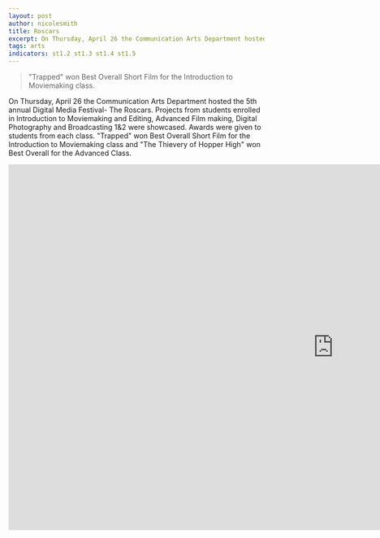 ```yaml
---
layout: post
author: nicolesmith
title: Roscars
excerpt: On Thursday, April 26 the Communication Arts Department hosted the 5th annual Digital Media Festival- The Roscars.
tags: arts
indicators: st1.2 st1.3 st1.4 st1.5
---
```


<blockquote>"Trapped" won Best Overall Short Film for the Introduction to Moviemaking class.</blockquote>

On Thursday, April 26 the Communication Arts Department hosted the 5th annual Digital Media Festival- The Roscars.  Projects from students enrolled in Introduction to Moviemaking and Editing, Advanced Film making, Digital Photography and Broadcasting 1&2 were showcased.  Awards were given to students from each class.  "Trapped" won Best Overall Short Film for the Introduction to Moviemaking class and "The Thievery of Hopper High" won Best Overall for the Advanced Class.  ​

<iframe width="1280" height="720" src="https://www.youtube.com/embed/P7O8lupEjqo?rel=0&amp;controls=0" frameborder="0" allow="autoplay; encrypted-media" allowfullscreen></iframe>
